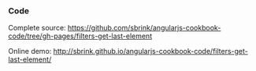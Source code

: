 ### Code

Complete source:
<https://github.com/sbrink/angularjs-cookbook-code/tree/gh-pages/filters-get-last-element>

Online demo:
<http://sbrink.github.io/angularjs-cookbook-code/filters-get-last-element/>
